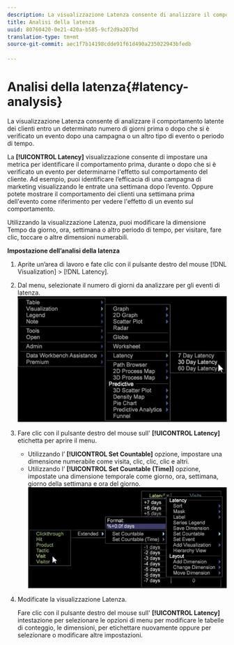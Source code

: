 ```yaml
---
description: La visualizzazione Latenza consente di analizzare il comportamento latente dei clienti entro un determinato numero di giorni prima o dopo che un evento si è verificato dopo una campagna o un altro tipo di evento o periodo di tempo.
title: Analisi della latenza
uuid: 80760420-0e21-420a-b585-9cf2d9a207bd
translation-type: tm+mt
source-git-commit: aec1f7b14198cdde91f61d490a235022943bfedb

---
```



# Analisi della latenza{#latency-analysis}

La visualizzazione Latenza consente di analizzare il comportamento latente dei clienti entro un determinato numero di giorni prima o dopo che si è verificato un evento dopo una campagna o un altro tipo di evento o periodo di tempo.

La **[!UICONTROL Latency]** visualizzazione consente di impostare una metrica per identificare il comportamento prima, durante o dopo che si è verificato un evento per determinarne l&#39;effetto sul comportamento del cliente. Ad esempio, puoi identificare l’efficacia di una campagna di marketing visualizzando le entrate una settimana dopo l’evento. Oppure potete mostrare il comportamento dei clienti una settimana prima dell&#39;evento come riferimento per vedere l&#39;effetto di un evento sul comportamento.

Utilizzando la visualizzazione Latenza, puoi modificare la dimensione Tempo da giorno, ora, settimana o altro periodo di tempo, per visitare, fare clic, toccare o altre dimensioni numerabili.

**Impostazione dell’analisi della latenza**

1. Aprite un’area di lavoro e fate clic con il pulsante destro del mouse [!DNL Visualization] > [!DNL Latency].

1. Dal menu, selezionate il numero di giorni da analizzare per gli eventi di latenza. ![](assets/latency_vis.png)

1. Fare clic con il pulsante destro del mouse sull&#39; **[!UICONTROL Latency]** etichetta per aprire il menu.

   * Utilizzando l’ **[!UICONTROL Set Countable]** opzione, impostare una dimensione numerabile come visita, clic, clic, clic e altri.
   * Utilizzando l’ **[!UICONTROL Set Countable (Time)]** opzione, impostate una dimensione temporale come giorno, ora, settimana, giorno della settimana e ora del giorno.
   ![](assets/latency_vis_countable.png)

1. Modificate la visualizzazione Latenza.

   Fare clic con il pulsante destro del mouse sull&#39; **[!UICONTROL Latency]** intestazione per selezionare le opzioni di menu per modificare le tabelle di conteggio, le dimensioni, per etichettare nuovamente oppure per selezionare o modificare altre impostazioni.

